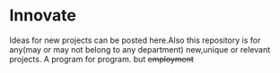 # Innovate
Ideas for new projects can be posted here.Also this repository is for any(may or may not belong to any department) new,unique or relevant projects.
A program for program. but <strike> employment </strike>
